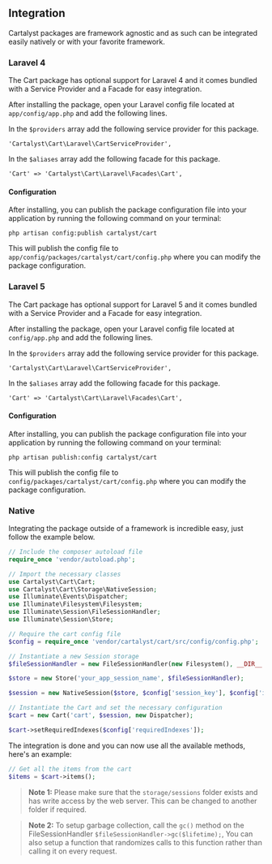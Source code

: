 ## Integration

Cartalyst packages are framework agnostic and as such can be integrated easily natively or with your favorite framework.

### Laravel 4

The Cart package has optional support for Laravel 4 and it comes bundled with a Service Provider and a Facade for easy integration.

After installing the package, open your Laravel config file located at `app/config/app.php` and add the following lines.

In the `$providers` array add the following service provider for this package.

	'Cartalyst\Cart\Laravel\CartServiceProvider',

In the `$aliases` array add the following facade for this package.

	'Cart' => 'Cartalyst\Cart\Laravel\Facades\Cart',

#### Configuration

After installing, you can publish the package configuration file into your application by running the following command on your terminal:

	php artisan config:publish cartalyst/cart

This will publish the config file to `app/config/packages/cartalyst/cart/config.php` where you can modify the package configuration.

### Laravel 5

The Cart package has optional support for Laravel 5 and it comes bundled with a Service Provider and a Facade for easy integration.

After installing the package, open your Laravel config file located at `config/app.php` and add the following lines.

In the `$providers` array add the following service provider for this package.

	'Cartalyst\Cart\Laravel\CartServiceProvider',

In the `$aliases` array add the following facade for this package.

	'Cart' => 'Cartalyst\Cart\Laravel\Facades\Cart',

#### Configuration

After installing, you can publish the package configuration file into your application by running the following command on your terminal:

	php artisan publish:config cartalyst/cart

This will publish the config file to `config/packages/cartalyst/cart/config.php` where you can modify the package configuration.

### Native

Integrating the package outside of a framework is incredible easy, just follow the example below.

```php
// Include the composer autoload file
require_once 'vendor/autoload.php';

// Import the necessary classes
use Cartalyst\Cart\Cart;
use Cartalyst\Cart\Storage\NativeSession;
use Illuminate\Events\Dispatcher;
use Illuminate\Filesystem\Filesystem;
use Illuminate\Session\FileSessionHandler;
use Illuminate\Session\Store;

// Require the cart config file
$config = require_once 'vendor/cartalyst/cart/src/config/config.php';

// Instantiate a new Session storage
$fileSessionHandler = new FileSessionHandler(new Filesystem(), __DIR__.'/storage/sessions');

$store = new Store('your_app_session_name', $fileSessionHandler);

$session = new NativeSession($store, $config['session_key'], $config['instance']);

// Instantiate the Cart and set the necessary configuration
$cart = new Cart('cart', $session, new Dispatcher);

$cart->setRequiredIndexes($config['requiredIndexes']);
```

The integration is done and you can now use all the available methods, here's an example:

```php
// Get all the items from the cart
$items = $cart->items();
```

> **Note 1:** Please make sure that the `storage/sessions` folder exists and has write access by the web server. This can be changed to another folder if required.

> **Note 2:** To setup garbage collection, call the `gc()` method on the FileSessionHandler `$fileSessionHandler->gc($lifetime);`, You can also setup a function that randomizes calls to this function rather than calling it on every request.
